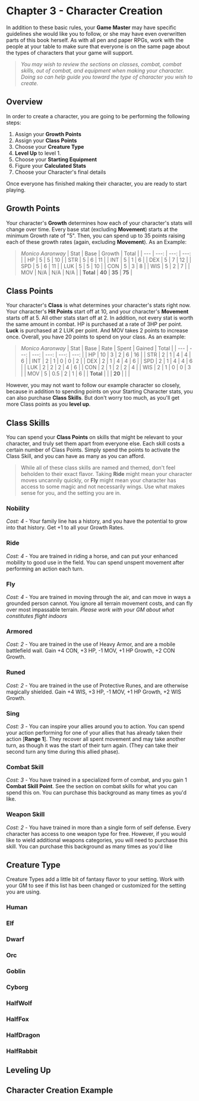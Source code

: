 # Chapter 3 - Character Creation
In addition to these basic rules, your **Game Master** may have specific guidelines she would like you to follow, or she may have even overwritten parts of this book herself. As with all pen and paper RPGs, work with the people at your table to make sure that everyone is on the same page about the types of characters that your game will support.
>*You may wish to review the sections on classes, combat, combat skills, out of combat, and equipment when making your character. Doing so can help guide you toward the type of character you wish to create.*

## Overview
In order to create a character, you are going to be performing the following steps:
1. Assign your **Growth Points**
1. Assign your **Class Points**
1. Choose your **Creature Type**
1. **Level Up** to level 1.
1. Choose your **Starting Equipment**
1. Figure your **Calculated Stats**
1. Choose your Character's final details

Once everyone has finished making their character, you are ready to start playing.

## Growth Points
Your character's **Growth** determines how each of your character's stats will change over time. Every base stat (excluding **Movement**) starts at the minimum Growth rate of "5". Then, you can spend up to 35 points raising each of these growth rates (again, excluding **Movement**). As an Example:

>*Monico Aaronway*
>| Stat      | Base   | Growth | Total  |
>| ---       | ---:   | ---:   | ---:   |
>| HP        | 5      | 5      | 10     |
>| STR       | 5      | 6      | 11     |
>| INT       | 5      | 1      | 6      |
>| DEX       | 5      | 7      | 12     |
>| SPD       | 5      | 6      | 11     |
>| LUK       | 5      | 5      | 10     |
>| CON       | 5      | 3      | 8      |
>| WIS       | 5      | 2      | 7      |
>| MOV       | N/A    | N/A    | N/A    |
>| **Total** | **40** | **35** | **75** |

## Class Points
Your character's **Class** is what determines your character's stats right now. Your character's **Hit Points** start off at 10, and your character's **Movement** starts off at 5. All other stats start off at 2. In addition, not every stat is worth the same amount in combat. HP is purchased at a rate of 3HP per point. **Luck** is purchased at 2 LUK per point. And MOV takes 2 points to increase once. Overall, you have 20 points to spend on your class. As an example:
>*Monico Aaronway*
>| Stat      | Base | Rate | Spent  | Gained | Total |
>| ---       | ---: | ---: | ---:   | ---:   | ---:  |
>| HP        | 10   | 3    | 2      | 6      | 16    |
>| STR       | 2    | 1    | 4      | 4      | 6     |
>| INT       | 2    | 1    | 0      | 0      | 2     |
>| DEX       | 2    | 1    | 4      | 4      | 6     |
>| SPD       | 2    | 1    | 4      | 4      | 6     |
>| LUK       | 2    | 2    | 2      | 4      | 6     |
>| CON       | 2    | 1    | 2      | 2      | 4     |
>| WIS       | 2    | 1    | 0      | 0      | 3     |
>| MOV       | 5    | 0.5  | 2      | 1      | 6     |
>| **Total** |      |      | **20** |        |       |

However, you may not want to follow our example character so closely, because in addition to spending points on your Starting Character stats, you can also purchase **Class Skills**. But don't worry too much, as you'll get more Class points as you **level up**.

## Class Skills
You can spend your **Class Points** on skills that might be relevant to your character, and truly set them apart from everyone else. Each skill costs a certain number of Class Points. Simply spend the points to activate the Class Skill, and you can have as many as you can afford.

>While all of these class skills are named and themed, don't feel beholden to their exact flavor. Taking **Ride** might mean your character moves uncannily quickly, or **Fly** might mean your character has access to some magic and not necessarily wings. Use what makes sense for you, and the setting you are in.

### Nobility
*Cost: 4* - Your family line has a history, and you have the potential to grow into that history. Get +1 to all your Growth Rates.

### Ride
*Cost: 4* - You are trained in riding a horse, and can put your enhanced mobility to good use in the field. You can spend unspent movement after performing an action each turn.

### Fly
*Cost: 4* - You are trained in moving through the air, and can move in ways a grounded person cannot. You ignore all terrain movement costs, and can fly over most impassable terrain. *Please work with your GM about what constitutes flight indoors*

### Armored
*Cost: 2* - You are trained in the use of Heavy Armor, and are a mobile battlefield wall. Gain +4 CON, +3 HP, -1 MOV, +1 HP Growth, +2 CON Growth.

### Runed
*Cost: 2* - You are trained in the use of Protective Runes, and are otherwise magically shielded. Gain +4 WIS, +3 HP, -1 MOV, +1 HP Growth, +2 WIS Growth.

### Sing
*Cost: 3* - You can inspire your allies around you to action. You can spend your action performing for one of your allies that has already taken their action [**Range 1**]. They recover all spent movement and may take another turn, as though it was the start of their turn again. (They can take their second turn any time during this allied phase).

### Combat Skill
*Cost: 3* - You have trained in a specialized form of combat, and you gain 1 **Combat Skill Point**. See the section on combat skills for what you can spend this on. You can purchase this background as many times as you'd like.

### Weapon Skill
*Cost: 2* - You have trained in more than a single form of self defense. Every character has access to one weapon type for free. However, if you would like to wield additional weapons categories, you will need to purchase this skill. You can purchase this background as many times as you'd like

## Creature Type
Creature Types add a little bit of fantasy flavor to your setting. Work with your GM to see if this list has been changed or customized for the setting you are using.

### Human

### Elf
### Dwarf
### Orc
### Goblin
### Cyborg
### HalfWolf
### HalfFox
### HalfDragon
### HalfRabbit

## Leveling Up

## Character Creation Example